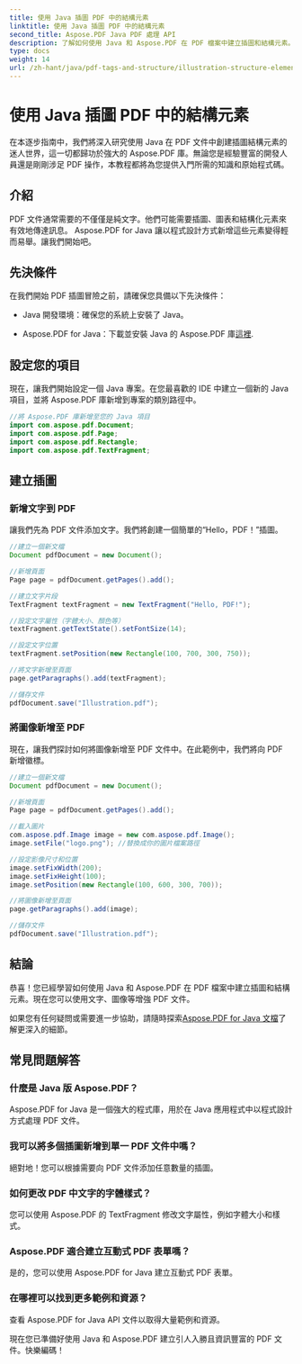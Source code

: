 ```yaml
---
title: 使用 Java 插圖 PDF 中的結構元素
linktitle: 使用 Java 插圖 PDF 中的結構元素
second_title: Aspose.PDF Java PDF 處理 API
description: 了解如何使用 Java 和 Aspose.PDF 在 PDF 檔案中建立插圖和結構元素。
type: docs
weight: 14
url: /zh-hant/java/pdf-tags-and-structure/illustration-structure-elements-in-pdf-using-java/
---
```


# 使用 Java 插圖 PDF 中的結構元素

在本逐步指南中，我們將深入研究使用 Java 在 PDF 文件中創建插圖結構元素的迷人世界，這一切都歸功於強大的 Aspose.PDF 庫。無論您是經驗豐富的開發人員還是剛剛涉足 PDF 操作，本教程都將為您提供入門所需的知識和原始程式碼。

## 介紹

PDF 文件通常需要的不僅僅是純文字。他們可能需要插圖、圖表和結構化元素來有效地傳達訊息。 Aspose.PDF for Java 讓以程式設計方式新增這些元素變得輕而易舉。讓我們開始吧。

## 先決條件

在我們開始 PDF 插圖冒險之前，請確保您具備以下先決條件：

- Java 開發環境：確保您的系統上安裝了 Java。

-  Aspose.PDF for Java：下載並安裝 Java 的 Aspose.PDF 庫[這裡](https://releases.aspose.com/pdf/java/).

## 設定您的項目

現在，讓我們開始設定一個 Java 專案。在您最喜歡的 IDE 中建立一個新的 Java 項目，並將 Aspose.PDF 庫新增到專案的類別路徑中。

```java
//將 Aspose.PDF 庫新增至您的 Java 項目
import com.aspose.pdf.Document;
import com.aspose.pdf.Page;
import com.aspose.pdf.Rectangle;
import com.aspose.pdf.TextFragment;
```

## 建立插圖

### 新增文字到 PDF

讓我們先為 PDF 文件添加文字。我們將創建一個簡單的“Hello，PDF！”插圖。

```java
//建立一個新文檔
Document pdfDocument = new Document();

//新增頁面
Page page = pdfDocument.getPages().add();

//建立文字片段
TextFragment textFragment = new TextFragment("Hello, PDF!");

//設定文字屬性（字體大小、顏色等）
textFragment.getTextState().setFontSize(14);

//設定文字位置
textFragment.setPosition(new Rectangle(100, 700, 300, 750));

//將文字新增至頁面
page.getParagraphs().add(textFragment);

//儲存文件
pdfDocument.save("Illustration.pdf");
```

### 將圖像新增至 PDF

現在，讓我們探討如何將圖像新增至 PDF 文件中。在此範例中，我們將向 PDF 新增徽標。

```java
//建立一個新文檔
Document pdfDocument = new Document();

//新增頁面
Page page = pdfDocument.getPages().add();

//載入圖片
com.aspose.pdf.Image image = new com.aspose.pdf.Image();
image.setFile("logo.png"); //替換成你的圖片檔案路徑

//設定影像尺寸和位置
image.setFixWidth(200);
image.setFixHeight(100);
image.setPosition(new Rectangle(100, 600, 300, 700));

//將圖像新增至頁面
page.getParagraphs().add(image);

//儲存文件
pdfDocument.save("Illustration.pdf");
```

## 結論

恭喜！您已經學習如何使用 Java 和 Aspose.PDF 在 PDF 檔案中建立插圖和結構元素。現在您可以使用文字、圖像等增強 PDF 文件。

如果您有任何疑問或需要進一步協助，請隨時探索[Aspose.PDF for Java 文檔](https://reference.aspose.com/pdf/java/)了解更深入的細節。

## 常見問題解答

### 什麼是 Java 版 Aspose.PDF？
   Aspose.PDF for Java 是一個強大的程式庫，用於在 Java 應用程式中以程式設計方式處理 PDF 文件。

### 我可以將多個插圖新增到單一 PDF 文件中嗎？
   絕對地！您可以根據需要向 PDF 文件添加任意數量的插圖。

### 如何更改 PDF 中文字的字體樣式？
   您可以使用 Aspose.PDF 的 TextFragment 修改文字屬性，例如字體大小和樣式。

### Aspose.PDF 適合建立互動式 PDF 表單嗎？
   是的，您可以使用 Aspose.PDF for Java 建立互動式 PDF 表單。

### 在哪裡可以找到更多範例和資源？
   查看 Aspose.PDF for Java API 文件以取得大量範例和資源。
   
現在您已準備好使用 Java 和 Aspose.PDF 建立引人入勝且資訊豐富的 PDF 文件。快樂編碼！